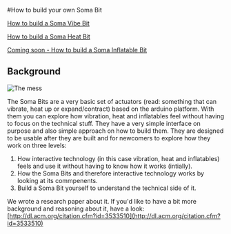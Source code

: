 #How to build your own Soma Bit

[How to build a Soma Vibe Bit](https://github.com/somaBits/somabits.github.io/wiki/How-to-Build-a-Soma-Vibe-Bit)

[How to build a Soma Heat Bit](https://github.com/somaBits/somabits.github.io/wiki/How-to-Build-a-Soma-Vibe-Bit)

[Coming soon - How to build a Soma Inflatable Bit](../../wiki/)

## Background
![The mess](https://user-images.githubusercontent.com/103489802/174261620-a5b91f10-e634-4698-b71a-255870606469.jpg)

The Soma Bits are a very basic set of actuators (read: something that can vibrate, heat up or expand/contract) based on the arduino platform. With them you can explore how vibration, heat and inflatables feel without having to focus on the technical stuff. They have a very simple interface on purpose and also simple approach on how to build them. They are designed to be usable after they are built and for newcomers to explore how they work on three levels:
1. How interactive technology (in this case vibration, heat and inflatables) feels and use it without having to know how it works (intially).
2. How the Soma Bits and therefore interactive technology works by looking at its commpenents.
3. Build a Soma Bit yourself to understand the technical side of it.

We wrote a research paper about it. If you'd like to have a bit more background and reasoning about it, have a look: [http://dl.acm.org/citation.cfm?id=3533510](http://dl.acm.org/citation.cfm?id=3533510)



<!--
**somaBits/somabits** is a ✨ _special_ ✨ repository because its `README.md` (this file) appears on your GitHub profile.

Here are some ideas to get you started:

- 🔭 I’m currently working on ...
- 🌱 I’m currently learning ...
- 👯 I’m looking to collaborate on ...
- 🤔 I’m looking for help with ...
- 💬 Ask me about ...
- 📫 How to reach me: ...
- 😄 Pronouns: ...
- ⚡ Fun fact: ...
-->
